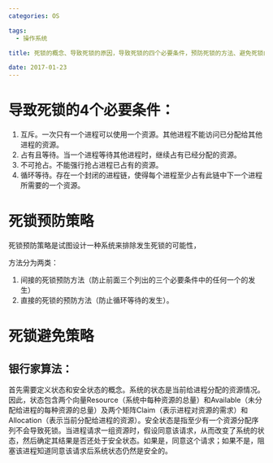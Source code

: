 ```yaml
---
categories: OS

tags: 
  - 操作系统

title: 死锁的概念、导致死锁的原因，导致死锁的四个必要条件，预防死锁的方法、避免死锁的方法

date: 2017-01-23
---
```

# 导致死锁的4个必要条件：

1. 互斥。一次只有一个进程可以使用一个资源。其他进程不能访问已分配给其他进程的资源。
2. 占有且等待。当一个进程等待其他进程时，继续占有已经分配的资源。
3. 不可抢占。不能强行抢占进程已占有的资源。
4. 循环等待。存在一个封闭的进程链，使得每个进程至少占有此链中下一个进程所需要的一个资源。

# 死锁预防策略

死锁预防策略是试图设计一种系统来排除发生死锁的可能性，

方法分为两类：
1. 间接的死锁预防方法（防止前面三个列出的三个必要条件中的任何一个的发生）
2. 直接的死锁的预防方法（防止循环等待的发生）。

# 死锁避免策略

## 银行家算法：
首先需要定义状态和安全状态的概念。系统的状态是当前给进程分配的资源情况。因此，状态包含两个向量Resource（系统中每种资源的总量）和Available（未分配给进程的每种资源的总量）及两个矩阵Claim（表示进程对资源的需求）和Allocation（表示当前分配给进程的资源）。安全状态是指至少有一个资源分配序列不会导致死锁。当进程请求一组资源时，假设同意该请求，从而改变了系统的状态，然后确定其结果是否还处于安全状态。如果是，同意这个请求；如果不是，阻塞该进程知道同意该请求后系统状态仍然是安全的。
